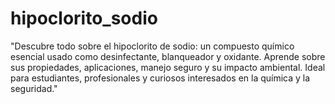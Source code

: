 # hipoclorito_sodio
"Descubre todo sobre el hipoclorito de sodio: un compuesto químico esencial usado como desinfectante, blanqueador y oxidante. Aprende sobre sus propiedades, aplicaciones, manejo seguro y su impacto ambiental. Ideal para estudiantes, profesionales y curiosos interesados en la química y la seguridad."
